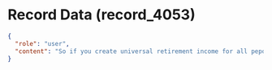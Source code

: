 # Record Data (record_4053)

```json
{
  "role": "user",
  "content": "So if you create universal retirement income for all pepoles then does that mean you will end up crashing this economy.. it takes power away and incentive away? \n"
}
```
